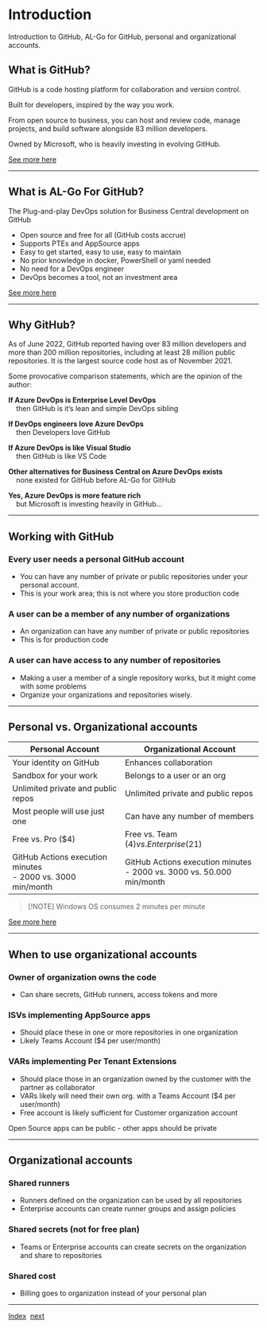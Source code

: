 # Introduction

Introduction to GitHub, AL-Go for GitHub, personal and organizational accounts.

## What is GitHub?

GitHub is a code hosting platform for collaboration and version control.

Built for developers, inspired by the way you work.

From open source to business, you can host and review code, manage projects, and build software alongside 83 million developers.

Owned by Microsoft, who is heavily investing in evolving GitHub.

[See more here](https://github.com/)

______________________________________________________________________

## What is AL-Go For GitHub?

The Plug-and-play DevOps solution for Business Central development on GitHub

- Open source and free for all (GitHub costs accrue)
- Supports PTEs and AppSource apps
- Easy to get started, easy to use, easy to maintain
- No prior knowledge in docker, PowerShell or yaml needed
- No need for a DevOps engineer
- DevOps becomes a tool, not an investment area

[See more here](https://github.com/microsoft/AL-Go)

______________________________________________________________________

## Why GitHub?

As of June 2022, GitHub reported having over 83 million developers and more than 200 million repositories, including at least 28 million public repositories.
It is the largest source code host as of November 2021.

Some provocative comparison statements, which are the opinion of the author:

**If Azure DevOps is Enterprise Level DevOps**<br/>    then GitHub is it’s lean and simple DevOps sibling

**If DevOps engineers love Azure DevOps**<br/>    then Developers love GitHub

**If Azure DevOps is like Visual Studio**<br/>    then GitHub is like VS Code

**Other alternatives for Business Central on Azure DevOps exists**<br/>    none existed for GitHub before AL-Go for GitHub

**Yes, Azure DevOps is more feature rich**<br/>    but Microsoft is investing heavily in GitHub…

______________________________________________________________________

## Working with GitHub

### Every user needs a personal GitHub account

- You can have any number of private or public repositories under your personal account.
- This is your work area; this is not where you store production code

### A user can be a member of any number of organizations

- An organization can have any number of private or public repositories
- This is for production code

### A user can have access to any number of repositories

- Making a user a member of a single repository works, but it might come with some problems
- Organize your organizations and repositories wisely.

______________________________________________________________________

## Personal vs. Organizational accounts

| Personal Account | Organizational Account |
|--|--|
| Your identity on GitHub | Enhances collaboration |
| Sandbox for your work | Belongs to a user or an org |
| Unlimited private and public repos | Unlimited private and public repos |
| Most people will use just one | Can have any number of members |
| Free vs. Pro ($4) | Free vs. Team ($4) vs. Enterprise ($21) |
| GitHub Actions execution minutes<br/>- 2000 vs. 3000 min/month | GitHub Actions execution minutes<br />- 2000 vs. 3000 vs. 50.000 min/month |

> \[!NOTE\]
> Windows OS consumes 2 minutes per minute

[See more here](https://github.com/)

______________________________________________________________________

## When to use organizational accounts

### Owner of organization owns the code

- Can share secrets, GitHub runners, access tokens and more

### ISVs implementing AppSource apps

- Should place these in one or more repositories in one organization
- Likely Teams Account ($4 per user/month)

### VARs implementing Per Tenant Extensions

- Should place those in an organization owned by the customer with the partner as collaborator
- VARs likely will need their own org. with a Teams Account ($4 per user/month)
- Free account is likely sufficient for Customer organization account

Open Source apps can be public - other apps should be private

______________________________________________________________________

## Organizational accounts

### Shared runners

- Runners defined on the organization can be used by all repositories
- Enterprise accounts can create runner groups and assign policies

### Shared secrets (not for free plan)

- Teams or Enterprise accounts can create secrets on the organization and share to repositories

### Shared cost

- Billing goes to organization instead of your personal plan

______________________________________________________________________

[Index](Index.md)  [next](Prerequisites.md)
